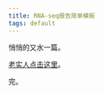 ```yaml
---
title: RNA-seq报告简单模板
tags: default
---
```

悄悄的又水一篇。

[老实人点击这里](https://github.com/pzweuj/pzweuj.github.io/blob/master/downloads/RNA-seq.pdf)。

完。

[-_-]:喜欢前景